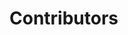 <script setup>
import { VPTeamMembers } from "vitepress/theme";

const contributors = [
	{
		avatar: "https://github.com/nageih.png",
		name: "nageih",
		title: "Chinese translation",
		links: [
			{ icon: "github", link: "https://github.com/nageih" }
		]
		// commit: 587d706afa84aa16749b870c9c71a22ffb5a9329
	},
	{
		avatar: "https://github.com/Potat369.png",
		name: "Potat",
		title: "Russian translation",
		links: [
			{ icon: "github", link: "https://github.com/Potat369" }
		]
		// commit: ce3ebe7ff496a8ffcd26ec31261670fa522b717e
	},
	{
		avatar: "https://github.com/RyoTagami.png",
		name: "Ryo TAGAMI",
		title: "Japanese translation",
		links: [
			{ icon: "github", link: "https://github.com/RyoTagami" }
		]
		// commit: 46669f0e9569f3157f8a3ab59abff287de7326bc
	},
	{
		avatar: "https://github.com/TheLegendofSaram.png",
		name: "Santiago Hernandez",
		title: "Mexican Spanish translation",
		links: [
			{ icon: "github", link: "https://github.com/TheLegendofSaram" }
		]
		// commit: 7896ad709594d7f5efb3c9e21671860a5489343c
	},
	{
		avatar: "https://github.com/smoong951.png",
		name: "smoong",
		title: "Korean translation",
		links: [
			{ icon: "github", link: "https://github.com/smoong951" }
		]
		// commit: 9c381d2ee7504fee8b06886a104870f2219a40fe
	}
]
</script>

# Contributors

<VPTeamMembers size="small" :members="contributors" />